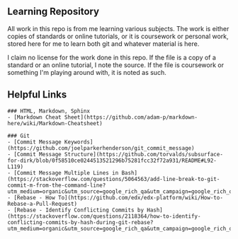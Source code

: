 ## Learning Repository
All work in this repo is from me learning various subjects. The work is either copies of standards or online tutorials, or it is coursework or personal work, stored here for me to learn both git and whatever material is here.

I claim no license for the work done in this repo. If the file is a copy of a standard or an online tutorial, I note the source. If the file is coursework or something I'm playing around with, it is noted as such.


## Helpful Links
    ### HTML, Markdown, Sphinx
    - [Markdown Cheat Sheet](https://github.com/adam-p/markdown-here/wiki/Markdown-Cheatsheet)  

    ### Git
    - [Commit Message Keywords](https://github.com/joelparkerhenderson/git_commit_message)  
    - [Commit Message Structure](https://github.com/torvalds/subsurface-for-dirk/blob/0f58510ce0244513521296b75281fcc32f72a931/README#L92-L119)  
    - [Commit Message Multiple Lines in Bash](https://stackoverflow.com/questions/5064563/add-line-break-to-git-commit-m-from-the-command-line?utm_medium=organic&utm_source=google_rich_qa&utm_campaign=google_rich_qa)  
    - [Rebase - How To](https://github.com/edx/edx-platform/wiki/How-to-Rebase-a-Pull-Request)  
    - [Rebase - Identify Conflicting Commits by Hash](https://stackoverflow.com/questions/2118364/how-to-identify-conflicting-commits-by-hash-during-git-rebase?utm_medium=organic&utm_source=google_rich_qa&utm_campaign=google_rich_qa)  